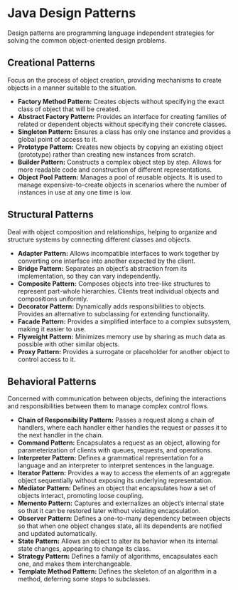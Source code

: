 # Java Design Patterns
Design patterns are programming language independent strategies for solving the common object-oriented design problems.

## Creational Patterns
Focus on the process of object creation, providing mechanisms to create objects in a manner suitable to the situation.
* **Factory Method Pattern:** Creates objects without specifying the exact class of object that will be created.
* **Abstract Factory Pattern:** Provides an interface for creating families of related or dependent objects without specifying their concrete classes.
* **Singleton Pattern:** Ensures a class has only one instance and provides a global point of access to it.
* **Prototype Pattern:** Creates new objects by copying an existing object (prototype) rather than creating new instances from scratch.
* **Builder Pattern:** Constructs a complex object step by step. Allows for more readable code and construction of different representations.
* **Object Pool Pattern:** Manages a pool of reusable objects. It is used to manage expensive-to-create objects in scenarios where the number of instances in use at any one time is low.

## Structural Patterns
Deal with object composition and relationships, helping to organize and structure systems by connecting different classes and objects.
* **Adapter Pattern:**  Allows incompatible interfaces to work together by converting one interface into another expected by the client.
* **Bridge Pattern:**  Separates an object’s abstraction from its implementation, so they can vary independently.
* **Composite Pattern:**  Composes objects into tree-like structures to represent part-whole hierarchies. Clients treat individual objects and compositions uniformly.
* **Decorator Pattern:**  Dynamically adds responsibilities to objects. Provides an alternative to subclassing for extending functionality.
* **Facade Pattern:**  Provides a simplified interface to a complex subsystem, making it easier to use.
* **Flyweight Pattern:**  Minimizes memory use by sharing as much data as possible with other similar objects.
* **Proxy Pattern:**  Provides a surrogate or placeholder for another object to control access to it.

## Behavioral Patterns
Concerned with communication between objects, defining the interactions and responsibilities between them to manage complex control flows.
* **Chain of Responsibility Pattern:** Passes a request along a chain of handlers, where each handler either handles the request or passes it to the next handler in the chain.
* **Command Pattern:** Encapsulates a request as an object, allowing for parameterization of clients with queues, requests, and operations.
* **Interpreter Pattern:** Defines a grammatical representation for a language and an interpreter to interpret sentences in the language.
* **Iterator Pattern:** Provides a way to access the elements of an aggregate object sequentially without exposing its underlying representation.
* **Mediator Pattern:** Defines an object that encapsulates how a set of objects interact, promoting loose coupling.
* **Memento Pattern:** Captures and externalizes an object’s internal state so that it can be restored later without violating encapsulation.
* **Observer Pattern:** Defines a one-to-many dependency between objects so that when one object changes state, all its dependents are notified and updated automatically.
* **State Pattern:** Allows an object to alter its behavior when its internal state changes, appearing to change its class.
* **Strategy Pattern:** Defines a family of algorithms, encapsulates each one, and makes them interchangeable.
* **Template Method Pattern:** Defines the skeleton of an algorithm in a method, deferring some steps to subclasses.
